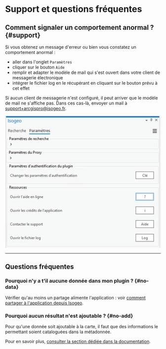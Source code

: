 # Support et questions fréquentes

## Comment signaler un comportement anormal ? {#support}

Si vous obtenez un message d'erreur ou bien vous constatez un comportement anormal :

* aller dans l'onglet `Paramètres` 
* cliquer sur  le bouton `Aide` 
* remplir et adapter le modèle de mail qui s'est ouvert dans votre client de messagerie électronique
* intégrer le fichier log en le récupérant en cliquant sur le bouton prévu à cet effet 

Si aucun client de messagerie n'est configuré, il peut arriver que le modèle de mail ne s'affiche pas. Dans ces cas-là, envoyer un mail à [support+arcgispro@isogeo.fr](mailto:support+arcgispro@isogeo.fr).

!["Contacter le support et récupérer les logs"](../../assets/plugin_ArcGISPro_settings_support_FR.png)

___

## Questions fréquentes

### Pourquoi n'y a t'il aucune donnée dans mon plugin ? {#no-data}

Vérifier qu'au moins un partage alimente l'application : voir [comment partager à l'application depuis Isogeo](/usage/configuration.md#share).

### Pourquoi aucun résultat n'est ajoutable ?  {#no-add}

Pour qu'une donnée soit ajoutable à la carte, il faut que des informations le permettant soient cataloguées dans la métadonnée. 

Pour en savoir plus, [consulter la section dédiée dans la documentation](/usage/display.md).
